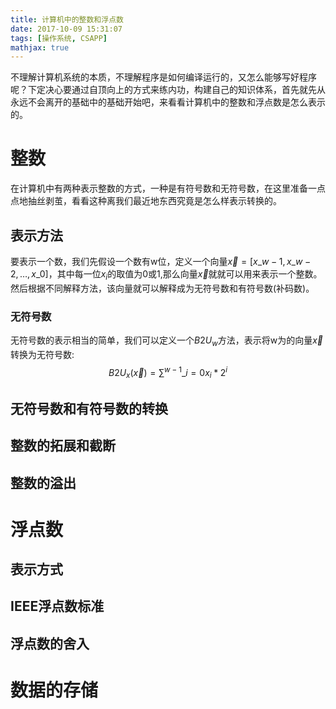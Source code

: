 ```yaml
---
title: 计算机中的整数和浮点数
date: 2017-10-09 15:31:07
tags: [操作系统, CSAPP]
mathjax: true
---
```

不理解计算机系统的本质，不理解程序是如何编译运行的，又怎么能够写好程序呢？下定决心要通过自顶向上的方式来练内功，构建自己的知识体系，首先就先从永远不会离开的基础中的基础开始吧，来看看计算机中的整数和浮点数是怎么表示的。

# 整数
在计算机中有两种表示整数的方式，一种是有符号数和无符号数，在这里准备一点点地抽丝剥茧，看看这种离我们最近地东西究竟是怎么样表示转换的。

## 表示方法
要表示一个数，我们先假设一个数有w位，定义一个向量$\vec x = [x\_{w-1}, x\_{w-2}, \dots, x\_0]$，其中每一位$x_i$的取值为0或1,那么向量$\vec x$就就可以用来表示一个整数。然后根据不同解释方法，该向量就可以解释成为无符号数和有符号数(补码数)。

### 无符号数
无符号数的表示相当的简单，我们可以定义一个$B2U_w$方法，表示将w为的向量$\vec x$转换为无符号数:
$$B2U_x(\vec x) = \sum^{w-1}\_{i=0} x_i * 2^i$$

## 无符号数和有符号数的转换

## 整数的拓展和截断

## 整数的溢出

# 浮点数
## 表示方式

## IEEE浮点数标准

## 浮点数的舍入

# 数据的存储

